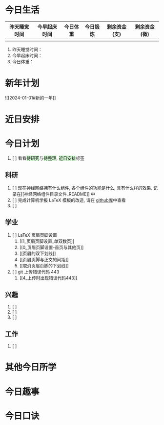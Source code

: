 # 今日生活

| 昨天睡觉时间 | 今早起床时间 | 今日体重 | 今日锻炼 | 剩余资金(支) | 剩余资金(微) |
| ------ | ------ | ---- | ---- | ------- | ------- |
|        |        |      |      |         |         |

1. 昨天睡觉时间：
2. 今早起床时间：
3. 今日体重：

# 新年计划

![[2024-01-01#新的一年]]

# 近日安排

# 今日计划

1. [ ] 看看<mark style="background: #BBFABBA6;">待研究</mark>与<mark style="background: #BBFABBA6;">待整理</mark>,  <mark style="background: #BBFABBA6;">近日安排</mark>标签

## 科研

1. [ ] 现在神经网络拥有什么组件, 各个组件的功能是什么, 具有什么样的效果. 记录在[[神经网络组件目录文件_README]] 中
2. [ ] 完成计算机学报 LaTeX 模板的改造, 请在 [github库](https://github.com/Nekasu/LaTeX_Workplace/tree/main/2024_09_29_FangZhen_SIAC)中查看
3. [ ] 

## 学业

1. [ ] LaTeX 页眉页脚设置
	1. [[1_页眉页脚设置_单双数页]]
	2. [[0_页眉页脚设置-首页与其他页]]
	3. [[页眉的双下划线]]
	4. [[页眉页脚与正文的间距]]
	5. [[取消页眉页脚的下划线]]
2. [ ] git 上传错误代码 443
	1. [[4_上传时出现错误代码443]]

## 兴趣

1. [ ] 
2. [ ] 
3. [ ] 

## 工作

1. [ ] 

# 其他今日所学



# 今日趣事



# 今日口诀


